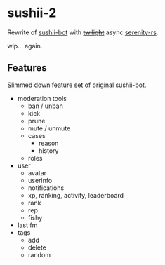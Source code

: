 # sushii-2

Rewrite of [sushii-bot](https://github.com/drklee3/sushii-bot) with
[~~twilight~~](https://github.com/twilight-rs/twilight) async
[serenity-rs](https://github.com/serenity-rs/serenity/).

wip... again.

## Features

Slimmed down feature set of original sushii-bot.

* moderation tools
    * ban / unban
    * kick
    * prune
    * mute / unmute
    * cases
        * reason
        * history
    * roles
* user
    * avatar
    * userinfo
    * notifications
    * xp, ranking, activity, leaderboard
    * rank
    * rep
    * fishy
* last fm
* tags
    * add
    * delete
    * random
